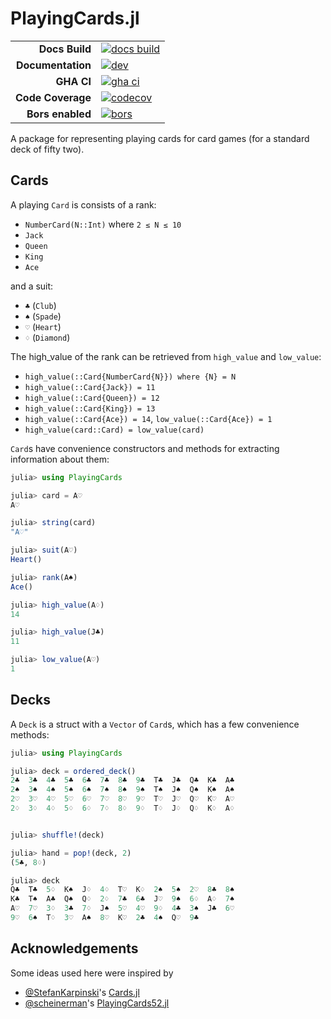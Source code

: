 # PlayingCards.jl

|||
|---------------------:|:----------------------------------------------|
| **Docs Build**       | [![docs build][docs-bld-img]][docs-bld-url]   |
| **Documentation**    | [![dev][docs-dev-img]][docs-dev-url]          |
| **GHA CI**           | [![gha ci][gha-ci-img]][gha-ci-url]           |
| **Code Coverage**    | [![codecov][codecov-img]][codecov-url]        |
| **Bors enabled**     | [![bors][bors-img]][bors-url]                 |

[docs-bld-img]: https://github.com/charleskawczynski/PlayingCards.jl/workflows/Documentation/badge.svg
[docs-bld-url]: https://github.com/charleskawczynski/PlayingCards.jl/actions?query=workflow%3ADocumentation

[docs-dev-img]: https://img.shields.io/badge/docs-dev-blue.svg
[docs-dev-url]: https://charleskawczynski.github.io/PlayingCards.jl/dev/

[gha-ci-img]: https://github.com/charleskawczynski/PlayingCards.jl/workflows/ci/badge.svg
[gha-ci-url]: https://github.com/charleskawczynski/PlayingCards.jl/actions?query=workflow%3Aci

[codecov-img]: https://codecov.io/gh/charleskawczynski/PlayingCards.jl/branch/main/graph/badge.svg
[codecov-url]: https://codecov.io/gh/charleskawczynski/PlayingCards.jl

[bors-img]: https://bors.tech/images/badge_small.svg
[bors-url]: https://app.bors.tech/repositories/32815

A package for representing playing cards for card games (for a standard deck of fifty two).

## Cards

A playing `Card` is consists of a rank:

 - `NumberCard(N::Int)` where `2 ≤ N ≤ 10`
 - `Jack`
 - `Queen`
 - `King`
 - `Ace`

and a suit:
 - `♣` (`Club`)
 - `♠` (`Spade`)
 - `♡` (`Heart`)
 - `♢` (`Diamond`)

The high_value of the rank can be retrieved from `high_value` and `low_value`:

 - `high_value(::Card{NumberCard{N}}) where {N} = N`
 - `high_value(::Card{Jack}) = 11`
 - `high_value(::Card{Queen}) = 12`
 - `high_value(::Card{King}) = 13`
 - `high_value(::Card{Ace}) = 14`, `low_value(::Card{Ace}) = 1`
 - `high_value(card::Card) = low_value(card)`

`Card`s have convenience constructors and methods for extracting information about them:

```julia
julia> using PlayingCards

julia> card = A♡
A♡

julia> string(card)
"A♡"

julia> suit(A♡)
Heart()

julia> rank(A♠)
Ace()

julia> high_value(A♢)
14

julia> high_value(J♣)
11

julia> low_value(A♡)
1
```

## Decks

A `Deck` is a struct with a `Vector` of `Card`s, which has a few convenience methods:

```julia
julia> using PlayingCards

julia> deck = ordered_deck()
2♣  3♣  4♣  5♣  6♣  7♣  8♣  9♣  T♣  J♣  Q♣  K♣  A♣
2♠  3♠  4♠  5♠  6♠  7♠  8♠  9♠  T♠  J♠  Q♠  K♠  A♠
2♡  3♡  4♡  5♡  6♡  7♡  8♡  9♡  T♡  J♡  Q♡  K♡  A♡
2♢  3♢  4♢  5♢  6♢  7♢  8♢  9♢  T♢  J♢  Q♢  K♢  A♢


julia> shuffle!(deck)

julia> hand = pop!(deck, 2)
(5♣, 8♢)

julia> deck
Q♣  T♣  5♢  K♠  J♢  4♢  T♡  K♢  2♠  5♠  2♡  8♣  8♠
K♣  T♠  A♣  Q♠  Q♢  2♢  7♣  6♣  J♡  9♠  6♢  A♢  7♠
A♡  7♡  3♢  3♣  7♢  J♠  5♡  4♡  9♢  4♣  3♠  J♣  6♡
9♡  6♠  T♢  3♡  A♠  8♡  K♡  2♣  4♠  Q♡  9♣
```

## Acknowledgements

Some ideas used here were inspired by
 - [@StefanKarpinski](https://github.com/StefanKarpinski)'s [Cards.jl](https://github.com/StefanKarpinski/Cards.jl)
 - [@scheinerman](https://github.com/scheinerman)'s [PlayingCards52.jl](https://github.com/scheinerman/PlayingCards52.jl)

